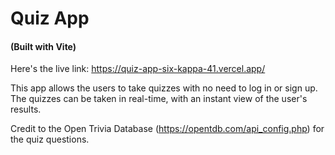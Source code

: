 # Quiz App

#### (Built with Vite)

Here's the live link: https://quiz-app-six-kappa-41.vercel.app/

This app allows the users to take quizzes with no need to log in or sign up. The quizzes can be taken in real-time, with an instant view of the user's results.

Credit to the Open Trivia Database (https://opentdb.com/api_config.php) for the quiz questions.